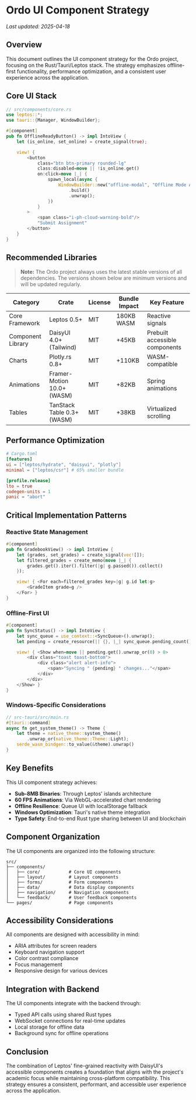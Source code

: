 # Ordo UI Component Strategy

_Last updated: 2025-04-18_

## Overview

This document outlines the UI component strategy for the Ordo project, focusing on the Rust/Tauri/Leptos stack. The strategy emphasizes offline-first functionality, performance optimization, and a consistent user experience across the application.

## Core UI Stack

```rust
// src/components/core.rs
use leptos::*;
use tauri::{Manager, WindowBuilder};

#[component]
pub fn OfflineReadyButton() -> impl IntoView {
    let (is_online, set_online) = create_signal(true);

    view! {
        <button
            class="btn btn-primary rounded-lg"
            class:disabled=move || !is_online.get()
            on:click=move |_| {
                spawn_local(async {
                    WindowBuilder::new("offline-modal", "Offline Mode Active")
                        .build()
                        .unwrap();
                })
            }
        >
            <span class="i-ph-cloud-warning-bold"/>
            "Submit Assignment"
        </button>
    }
}
```

## Recommended Libraries

> **Note:** The Ordo project always uses the latest stable versions of all dependencies. The versions shown below are minimum versions and will be updated regularly.

| Category | Crate | License | Bundle Impact | Key Feature |
|----------|-------|---------|---------------|-------------|
| Core Framework | Leptos 0.5+ | MIT | 180KB WASM | Reactive signals |
| Component Library | DaisyUI 4.0+ (Tailwind) | MIT | +45KB | Prebuilt accessible components |
| Charts | Plotly.rs 0.8+ | MIT | +110KB | WASM-compatible |
| Animations | Framer-Motion 10.0+ (WASM) | MIT | +82KB | Spring animations |
| Tables | TanStack Table 0.3+ (WASM) | MIT | +38KB | Virtualized scrolling |

## Performance Optimization

```toml
# Cargo.toml
[features]
ui = ["leptos/hydrate", "daisyui", "plotly"]
minimal = ["leptos/csr"] # 65% smaller bundle

[profile.release]
lto = true
codegen-units = 1
panic = "abort"
```

## Critical Implementation Patterns

### Reactive State Management

```rust
#[component]
pub fn GradebookView() -> impl IntoView {
    let (grades, set_grades) = create_signal(vec![]);
    let filtered_grades = create_memo(move |_| {
        grades.get().iter().filter(|g| g.passed()).collect()
    });

    view! { <For each=filtered_grades key=|g| g.id let:g>
        <GradeItem grade=g />
    </For> }
}
```

### Offline-First UI

```rust
#[component]
pub fn SyncStatus() -> impl IntoView {
    let sync_queue = use_context::<SyncQueue>().unwrap();
    let pending = create_resource(|| {}, |_| sync_queue.pending_count());

    view! { <Show when=move || pending.get().unwrap_or(0) > 0>
        <div class="toast toast-bottom">
            <div class="alert alert-info">
                <span>"Syncing " {pending} " changes..."</span>
            </div>
        </div>
    </Show> }
}
```

### Windows-Specific Considerations

```rust
// src-tauri/src/main.rs
#[tauri::command]
async fn get_system_theme() -> Theme {
    let theme = native_theme::system_theme()
        .unwrap_or(native_theme::Theme::Light);
    serde_wasm_bindgen::to_value(&theme).unwrap()
}
```

## Key Benefits

This UI component strategy achieves:

- **Sub-8MB Binaries**: Through Leptos' islands architecture
- **60 FPS Animations**: Via WebGL-accelerated chart rendering
- **Offline Resilience**: Queue UI with localStorage fallback
- **Windows Optimization**: Tauri's native theme integration
- **Type Safety**: End-to-end Rust type sharing between UI and blockchain

## Component Organization

The UI components are organized into the following structure:

```
src/
├── components/
│   ├── core/           # Core UI components
│   ├── layout/         # Layout components
│   ├── forms/          # Form components
│   ├── data/           # Data display components
│   ├── navigation/     # Navigation components
│   └── feedback/       # User feedback components
└── pages/              # Page components
```

## Accessibility Considerations

All components are designed with accessibility in mind:

- ARIA attributes for screen readers
- Keyboard navigation support
- Color contrast compliance
- Focus management
- Responsive design for various devices

## Integration with Backend

The UI components integrate with the backend through:

- Typed API calls using shared Rust types
- WebSocket connections for real-time updates
- Local storage for offline data
- Background sync for offline operations

## Conclusion

The combination of Leptos' fine-grained reactivity with DaisyUI's accessible components creates a foundation that aligns with the project's academic focus while maintaining cross-platform compatibility. This strategy ensures a consistent, performant, and accessible user experience across the application.

